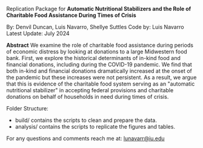 Replication Package for **Automatic Nutritional Stabilizers and the Role of Charitable Food Assistance During Times of Crisis**

By: Denvil Duncan, Luis Navarro, Shellye Suttles 
Code by: Luis Navarro 
Latest Update: July 2024

**Abstract** 
We examine the role of charitable food assistance during periods of economic distress by looking at
donations to a large Midwestern food bank. First, we explore the historical determinants of in-kind food and financial donations, 
including during the COVID-19 pandemic. We find that both in-kind and financial donations dramatically increased at the onset of the 
pandemic but these increases were not persistent. As a result, we argue that this is evidence of the charitable food system serving as an 
"automatic nutritional stabilizer" in accepting federal provisions and charitable donations on behalf of households in need during times of crisis. 

Folder Structure: 

- build/ contains the scripts to clean and prepare the data. 
- analysis/ contains the scripts to replicate the figures and tables.

For any questions and comments reach me at: lunavarr@iu.edu 
